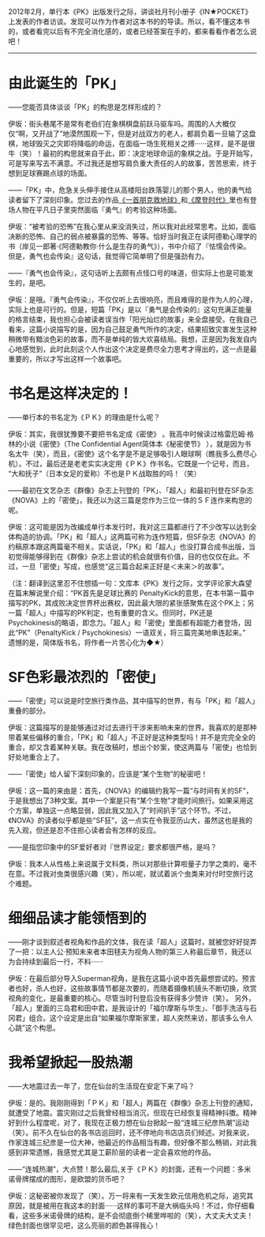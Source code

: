 2012年2月，单行本《PK》出版发行之际，讲谈社月刊小册子《IN★POCKET》 上发表的作者访谈。发现可以作为作者对这本书的的导读。所以，看不懂这本书的，或者看完以后有不完全消化感的，或者已经答案在手的，都来看看作者怎么说吧！
 
---

# 由此诞生的「PK」
 
——您能否具体谈谈「PK」的构思是怎样形成的？

伊坂：街头巷尾不是常有老伯们在象棋棋盘前跃马驱车吗。周围的人大概仅仅“啊，又开战了”地漠然围观一下，但是对战双方的老人，都肩负着一旦输了这盘棋，地球毁灭之灾即将降临的命运，在面临一场生死相关之搏······这样，是不是很牛（笑）！最初的构思就来自于此，即：决定地球命运的象棋之战。于是开始写，可是写来写去不满意。不过我还是想写肩负重大责任的人的故事，苦苦思索，终于想到足球赛踢点球的场面。

——「PK」中，危急关头伸手接住从高楼阳台跌落婴儿的那个男人，他的勇气给读者留下了深刻印象。您过去的作品[《一首朋克救地球》](《一首朋克救地球》.md)和[《摩登时代》](《摩登时代》.md)里也有登场人物在平凡日子里突然面临『勇气』的考验这种场面。

伊坂：“被考验的恐怖”在我心里从来没消失过，所以我对此经常思考。比如，面临决断的恐怖、自己的弱点被暴露的恐怖、等等。恰好当时我正在读阿德勒心理学的书（岸见一郎著·《阿德勒教你·什么是生存的勇气》），书中介绍了『怯懦会传染。 但是，勇气也会传染』这句话，我觉得它简单明了但是强劲有力。

——『勇气也会传染』，这句话听上去颇有点怪口号的味道，但实际上也是可能发生的，是吧。

伊坂：是哦。『勇气会传染』，不仅仅听上去很响亮，而且难得的是作为人的心理，实际上也是可行的。但是，短篇「PK」是以『勇气是会传染的』这句充满正能量的格言结束，我也担心会被读者误当作「阳光灿烂的故事」来全盘接受。在我自己看来，这篇小说描写的是，因为自己鼓足勇气所作的决定，结果招致灾害发生这种稍微带有黯淡色彩的故事，而不是单纯的皆大欢喜结局。我想，正是因为我发自内心地感觉到，此时此刻这个人作出这个决定是费尽全力思考才得出的，这一点是最重要的，所以才写出这样一个故事吧。
# 书名是这样决定的！
 
——单行本的书名定为《ＰＫ》的理由是什么呢？

伊坂：其实，我很犹豫要不要把书名定成《密使》 。我高中时候读过格雷厄姆·格林的小说《密使》（The Confidential Agent简体本《秘密使节》 ），就是因为书名太牛（笑），而且，《密使》这个名字是不是足够吸引人眼球啊（瞧我多么费尽心机）。不过，最后还是老老实实决定用《ＰＫ》作书名。它既是一个记号，而且， “大和抚子”（日本女足的爱称）不也是ＰＫ战取胜的吗！（笑）

——最初在文艺杂志《群像》杂志上刊登的「PK」、「超人」和最初刊登在SF杂志《NOVA》上的「密使」，我还以为这三篇是您作为三位一体的ＳＦ连作来构思的呢。

伊坂：这可能是因为改编成单行本发行时，我对这三篇都进行了不少改写以达到全体构造的协调。「PK」和「超人」这两篇可称为连作短篇，但SF杂志《NOVA》的约稿原本跟这两篇毫不相关。实话说，「PK」和「超人」也没打算合成书出版，当初觉得能够得到在《群像》杂志上尝试的机会就很有价值，目的也仅仅在此。不过，一旦「密使」写成，也感觉“这三篇合起来正好是＜未来＞的故事”。

（注：翻译到这里忍不住想插一句：文库本《PK》发行之际，文学评论家大森望在篇末解说里介绍：“PK首先是足球比赛的 PenaltyKick的意思，在本书第一篇中描写的PK，其成败决定世界杯出赛权，因此最大限的紧张感聚焦在这个PK上；另一篇「超人」中描写的PK判定，也有重要的含义。但同时，PK还是Psychokinesis的略语，即念力。「超人」和「密使」里面都有超能力者登场，因此“PK”（PenaltyKick / Psychokinesis）一语双关，将三篇完美地串连起来。”　遗憾的是，简体版书名，将作者一片苦心化为◆★）
# SF色彩最浓烈的「密使」
 
——「密使」可以说是时空旅行类作品，其中描写的世界，有与「PK」和「超人」重叠的部分。

伊坂：这篇描写的是能够通过对过去进行干涉来影响未来的世界。我喜欢的是那种带着某些偏移的重合，「PK」和「超人」不正好是这种类型吗！并不是完完全全的重合，却又含着某种关联。我在改稿时，想出个妙案，使这两篇与「密使」也恰到好处地重合上了。

——「密使」给人留下深刻印象的，应该是“某个生物”的秘密吧！

伊坂：这一篇的来由是：首先，《NOVA》的编辑约我写一篇“与时间有关的SF”，于是我想出了3种文案。其中一个案是只有“某个生物”才能时间旅行。如果采用这个方案，单独这一点略显弱，因此我又加入了“时间扒手”这个环节。不过，《NOVA》的读者似乎都是些“SF狂”，这一点实在令我亚历山大，虽然这也是我的先入观，但还是忍不住担心读者会有怎样的反应。

——是指您印象中的SF爱好者对『世界设定』要求都很严格，是吗？

伊坂：我本人从性格上来说属于文科类，所以对那些计算啦量子力学之类的，毫不在意。不过我对虫类很感兴趣（笑），所以呢，就试着派个虫类来对付时空旅行这个难题。
# 细细品读才能领悟到的
 
——刚才谈到叙述者视角和作品的文体，我在读「超人」这篇时，就被您好好捉弄了一把：以主人公·预知未来者本田毬夫为视角人物的第三人称最后章节，我还以为会持续到最后一行，不料······

伊坂：在最后部分导入Superman视角，是我在这篇小说中首先最想尝试的。预言者也好，杀人也好，这些故事情节都是次要的，而随着摄像机镜头不断切换，欣赏视角的变化，是最重要的核心。尽管当时刊登后没有获得多少赞许（笑）。
另外，「超人」里面的三岛君和田中君，是我设计的「福尔摩斯与华生」、「御手洗洁与石冈君」组合。这个设定是出自“如果福尔摩斯家里，超人突然来访，那该多么令人心跳”这个构思。
# 我希望掀起一股热潮
 
——大地震过去一年了，您在仙台的生活现在安定下来了吗？

伊坂：是的。我刚刚得到「ＰＫ」和「超人」两篇在《群像》杂志上刊登的通知，就遭受了地震。震灾刚过之后我曾经相当消沉，但现在已经恢复得精神抖擞。精神好到什么程度呢，对了，我现在正极力想在仙台掀起一股“连城三纪彦热潮”运动（笑）。前不久在仙台的各书店巡回时，还不停地向书店店员们倾述。对我来说，作家连城三纪彦是一位大神，他最近的作品相当有趣，但好像不那么畅销，对此我感到非常遗憾，我感觉尤其是工薪阶层的读者一定会喜欢他的作品。

——“连城热潮”，大点赞！那么最后,关于《ＰＫ》的封面，还有一个问题：多米诺骨牌摆成的图形，是欧盟的货币吧？

伊坂：这秘密被你发现了（笑）。万一将来有一天发生欧元信用危机之际，追究其原因，就是被用在我这本的封面······这样的事可不是大祸临头吗！不过，你仔细看看，这些多米诺骨牌的结构，是不会彻底倒个稀里哗啦的（笑），大丈夫大丈夫！绿色封面也很罕见吧，这么亮丽的颜色甚得我心！